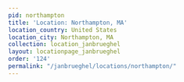 ```yaml
---
pid: northampton
title: 'Location: Northampton, MA'
location_country: United States
location_city: Northampton, MA
collection: location_janbrueghel
layout: locationpage_janbrueghel
order: '124'
permalink: "/janbrueghel/locations/northampton/"
---
```

